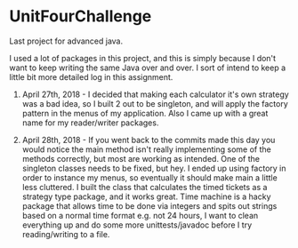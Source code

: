 # UnitFourChallenge
Last project for advanced java. 

I used a lot of packages in this project, and this is simply because I don't want to 
keep writing the same Java over and over. I sort of intend to keep a little bit more detailed log in 
this assignment. 

1) April 27th, 2018 - I decided that making each calculator it's own strategy was a bad idea, so 
I built 2 out to be singleton, and will apply the factory pattern in the menus of my application. 
Also I came up with a great name for my reader/writer packages. 

2) April 28th, 2018 - If you went back to the commits made this day 
you would notice the main method isn't really
implementing some of the methods correctly, but most are working as intended. 
One of the singleton classes needs to be fixed, but hey. I ended up using factory 
in order to instance my menus, so eventually it should make main a little less cluttered. 
I built the class that calculates the timed tickets as a strategy type package, and it works great. 
Time machine is a hacky package that allows time to be done via integers and spits out strings based on 
a normal time format e.g. not 24 hours, I want to clean everything up and do some more 
unittests/javadoc before I try reading/writing to a file.   
